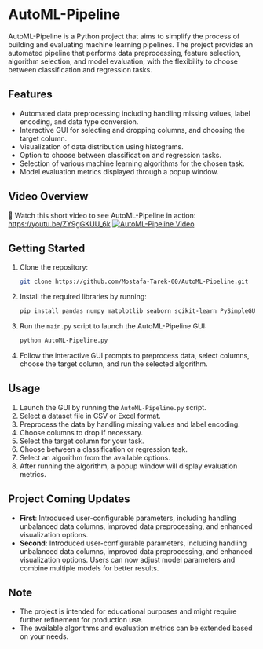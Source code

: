 # AutoML-Pipeline

AutoML-Pipeline is a Python project that aims to simplify the process of building and evaluating machine learning pipelines. The project provides an automated pipeline that performs data preprocessing, feature selection, algorithm selection, and model evaluation, with the flexibility to choose between classification and regression tasks.

## Features

- Automated data preprocessing including handling missing values, label encoding, and data type conversion.
- Interactive GUI for selecting and dropping columns, and choosing the target column.
- Visualization of data distribution using histograms.
- Option to choose between classification and regression tasks.
- Selection of various machine learning algorithms for the chosen task.
- Model evaluation metrics displayed through a popup window.

## Video Overview

🎥 Watch this short video to see AutoML-Pipeline in action:
https://youtu.be/ZY9gGKUU_6k
[![AutoML-Pipeline Video](https://img.youtube.com/vi/ZY9gGKUU_6k/0.jpg)](https://www.youtube.com/watch?v=ZY9gGKUU_6k)

## Getting Started

1. Clone the repository:
   ```bash
   git clone https://github.com/Mostafa-Tarek-00/AutoML-Pipeline.git
   ```

2. Install the required libraries by running:
   ```bash
   pip install pandas numpy matplotlib seaborn scikit-learn PySimpleGUI xgboost
   ```

3. Run the `main.py` script to launch the AutoML-Pipeline GUI:
   ```bash
   python AutoML-Pipeline.py
   ```
   
4. Follow the interactive GUI prompts to preprocess data, select columns, choose the target column, and run the selected algorithm.

## Usage

1. Launch the GUI by running the `AutoML-Pipeline.py` script.
2. Select a dataset file in CSV or Excel format.
3. Preprocess the data by handling missing values and label encoding.
4. Choose columns to drop if necessary.
5. Select the target column for your task.
6. Choose between a classification or regression task.
7. Select an algorithm from the available options.
8. After running the algorithm, a popup window will display evaluation metrics.

## Project Coming Updates

- **First**: Introduced user-configurable parameters, including handling unbalanced data columns, improved data preprocessing, and enhanced visualization options.
- **Second**: Introduced user-configurable parameters, including handling unbalanced data columns, improved data preprocessing, and enhanced visualization options. Users can now adjust model parameters and combine multiple models for better results.

## Note

- The project is intended for educational purposes and might require further refinement for production use.
- The available algorithms and evaluation metrics can be extended based on your needs.

